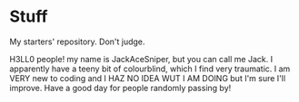 # Stuff
My starters' repository. Don't judge.

H3LL0 people! my name is JackAceSniper, but you can call me Jack.
I apparently have a teeny bit of colourblind, which I find very traumatic. 
I am VERY new to coding and I HAZ NO IDEA WUT I AM DOING 
but I'm sure I'll improve.
Have a good day for people randomly passing by!
